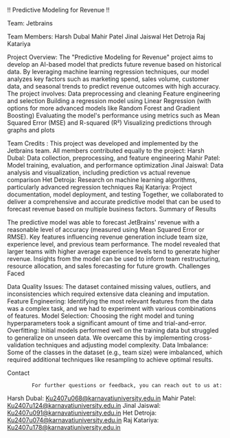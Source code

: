 !! Predictive Modeling for Revenue !!

Team: Jetbrains

Team Members:
Harsh Dubal
Mahir Patel
Jinal Jaiswal
Het Detroja
Raj Katariya
  
  Project Overview: The "Predictive Modeling for Revenue" project aims to develop an AI-based model that predicts future revenue based on historical data. By leveraging machine learning regression techniques, our model analyzes key factors such as marketing spend, sales volume, customer data, and seasonal trends to predict revenue outcomes with high accuracy.
                    The project involves:
                    Data preprocessing and cleaning
                    Feature engineering and selection
                    Building a regression model using Linear Regression (with options for more advanced models like Random Forest and Gradient Boosting)
                    Evaluating the model's performance using metrics such as Mean Squared Error (MSE) and R-squared (R²)
                    Visualizing predictions through graphs and plots
          
Team Credits :
  This project was developed and implemented by the Jetbrains team. All members contributed equally to the project:
  Harsh Dubal: Data collection, preprocessing, and feature engineering
  Mahir Patel: Model training, evaluation, and performance optimization
  Jinal Jaiswal: Data analysis and visualization, including prediction vs actual revenue comparison
  Het Detroja: Research on machine learning algorithms, particularly advanced regression techniques
  Raj Katariya: Project documentation, model deployment, and testing
  Together, we collaborated to deliver a comprehensive and accurate predictive model that can be used to forecast revenue based on multiple business factors.
  Summary of Results

The predictive model was able to forecast JetBrains' revenue with a reasonable level of accuracy (measured using Mean Squared Error or RMSE).
Key features influencing revenue generation include team size, experience level, and previous team performance.
The model revealed that larger teams with higher average experience levels tend to generate higher revenue.
Insights from the model can be used to inform team restructuring, resource allocation, and sales forecasting for future growth.
Challenges Faced

Data Quality Issues: The dataset contained missing values, outliers, and inconsistencies which required extensive data cleaning and imputation.
Feature Engineering: Identifying the most relevant features from the data was a complex task, and we had to experiment with various combinations of features.
Model Selection: Choosing the right model and tuning hyperparameters took a significant amount of time and trial-and-error.
Overfitting: Initial models performed well on the training data but struggled to generalize on unseen data. We overcame this by implementing cross-validation techniques and adjusting model complexity.
Data Imbalance: Some of the classes in the dataset (e.g., team size) were imbalanced, which required additional techniques like resampling to achieve optimal results.

  Contact

            For further questions or feedback, you can reach out to us at:
Harsh Dubal:    Ku2407u068@karnavatiuniversity.edu.in
Mahir Patel:    Ku2407u124@karnavatiuniversity.edu.in
Jinal Jaiswal:  Ku2407u091@karnavatiuniversity.edu.in
Het Detroja:    Ku2407u074@karnavatiuniversity.edu.in
Raj Katariya:   Ku2407u178@karnavatiuniversity.edu.in
